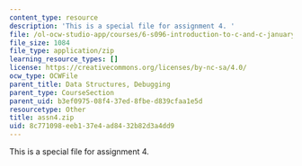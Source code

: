 ```yaml
---
content_type: resource
description: 'This is a special file for assignment 4. '
file: /ol-ocw-studio-app/courses/6-s096-introduction-to-c-and-c-january-iap-2013/8c771098eeb137e4ad8432b82d3a4dd9_assn4.zip
file_size: 1084
file_type: application/zip
learning_resource_types: []
license: https://creativecommons.org/licenses/by-nc-sa/4.0/
ocw_type: OCWFile
parent_title: Data Structures, Debugging
parent_type: CourseSection
parent_uid: b3ef0975-08f4-37ed-8fbe-d839cfaa1e5d
resourcetype: Other
title: assn4.zip
uid: 8c771098-eeb1-37e4-ad84-32b82d3a4dd9
---
```

This is a special file for assignment 4. 